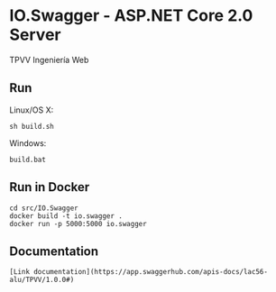 # IO.Swagger - ASP.NET Core 2.0 Server

TPVV Ingeniería Web

## Run

Linux/OS X:

```
sh build.sh
```

Windows:

```
build.bat
```

## Run in Docker

```
cd src/IO.Swagger
docker build -t io.swagger .
docker run -p 5000:5000 io.swagger
```

## Documentation

```
[Link documentation](https://app.swaggerhub.com/apis-docs/lac56-alu/TPVV/1.0.0#)
